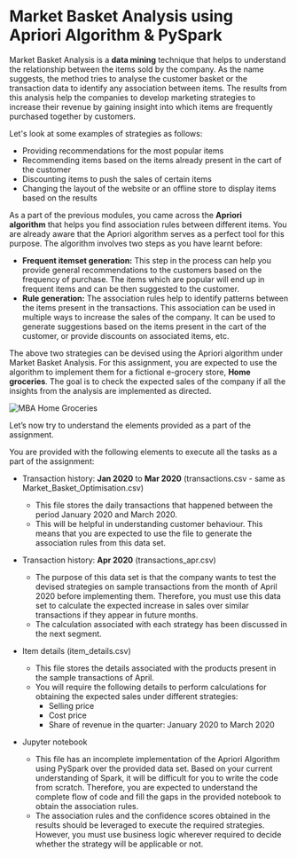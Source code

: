 # Market Basket Analysis using Apriori Algorithm & PySpark

Market Basket Analysis is a **data mining** technique that helps to understand the relationship between the items sold by the company. As the name suggests, the method tries to analyse the customer basket or the transaction data to identify any association between items. The results from this analysis help the companies to develop marketing strategies to increase their revenue by gaining insight into which items are frequently purchased together by customers.

Let's look at some examples of strategies as follows:

- Providing recommendations for the most popular items
- Recommending items based on the items already present in the cart of the customer
- Discounting items to push the sales of certain items
- Changing the layout of the website or an offline store to display items based on the results

As a part of the previous modules, you came across the **Apriori algorithm** that helps you find association rules between different items. You are already aware that the Apriori algorithm serves as a perfect tool for this purpose. The algorithm involves two steps as you have learnt before:

- **Frequent itemset generation:** This step in the process can help you provide general recommendations to the customers based on the frequency of purchase. The items which are popular will end up in frequent items and can be then suggested to the customer.
- **Rule generation:** The association rules help to identify patterns between the items present in the transactions. This association can be used in multiple ways to increase the sales of the company. It can be used to generate suggestions based on the items present in the cart of the customer, or provide discounts on associated items, etc.

The above two strategies can be devised using the Apriori algorithm under Market Basket Analysis. For this assignment, you are expected to use the algorithm to implement them for a fictional e-grocery store, **Home groceries**. The goal is to check the expected sales of the company if all the insights from the analysis are implemented as directed.

![MBA Home Groceries](https://i.ibb.co/pjZHmq8/MBA-Home-Groceries.jpg)

Let’s now try to understand the elements provided as a part of the assignment.

You are provided with the following elements to execute all the tasks as a part of the assignment:

- Transaction history: **Jan 2020** to **Mar 2020** (transactions.csv - same as Market_Basket_Optimisation.csv)
  - This file stores the daily transactions that happened between the period January 2020 and March 2020.
  - This will be helpful in understanding customer behaviour. This means that you are expected to use the file to generate the association rules from this data set.

- Transaction history: **Apr 2020** (transactions_apr.csv)
  - The purpose of this data set is that the company wants to test the devised strategies on sample transactions from the month of April 2020 before implementing them. Therefore, you must use this data set to calculate the expected increase in sales over similar transactions if they appear in future months.
  - The calculation associated with each strategy has been discussed in the next segment.

- Item details (item_details.csv)
  - This file stores the details associated with the products present in the sample transactions of April.
  - You will require the following details to perform calculations for obtaining the expected sales under different strategies:
    - Selling price
    - Cost price
    - Share of revenue in the quarter: January 2020 to March 2020

- Jupyter notebook
  - This file has an incomplete implementation of the Apriori Algorithm using PySpark over the provided data set. Based on your current understanding of Spark, it will be difficult for you to write the code from scratch. Therefore, you are expected to understand the complete flow of code and fill the gaps in the provided notebook to obtain the association rules.
  - The association rules and the confidence scores obtained in the results should be leveraged to execute the required strategies. However, you must use business logic wherever required to decide whether the strategy will be applicable or not.

